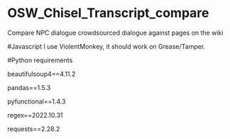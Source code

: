 # OSW_Chisel_Transcript_compare
Compare NPC dialogue crowdsourced dialogue against pages on the wiki


#Javascript
I use ViolentMonkey, it should work on Grease/Tamper.

#Python requirements

beautifulsoup4==4.11.2

pandas==1.5.3

pyfunctional==1.4.3

regex==2022.10.31

requests==2.28.2
